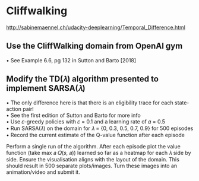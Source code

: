 # Cliffwalking

http://sabinemaennel.ch/udacity-deeplearning/Temporal_Difference.html

## Use the CliffWalking domain from OpenAI gym <br>
• See Example 6.6, pg 132 in Sutton and Barto [2018]<br>
## Modify the TD(𝜆) algorithm presented to implement SARSA(𝜆)
• The only difference here is that there is an eligibility trace for each state-action
pair!<br>
• See the first edition of Sutton and Barto for more info<br>
• Use 𝜀-greedy policies with 𝜀 = 0.1 and a learning rate of 𝛼 = 0.5<br>
• Run SARSA(𝜆) on the domain for 𝜆 = {0, 0.3, 0.5, 0.7, 0.9} for 500 episodes<br>
• Record the current estimate of the Q-value function after each episode<br>


Perform a single run of the algorithm. After each episode plot the
value function (take max
𝑎
𝑄(𝑠, 𝑎)) learned so far as a heatmap for
each 𝜆 side by side. Ensure the visualisation aligns with the layout of
the domain. This should result in 500 separate plots/images. Turn
these images into an animation/video and submit it.
